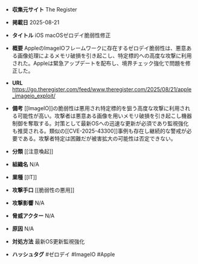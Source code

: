 - **収集元サイト**
The Register

- **掲載日**
2025-08-21

- **タイトル**
iOS macOSゼロデイ脆弱性修正

- **概要**
AppleのImageIOフレームワークに存在するゼロデイ脆弱性は、悪意ある画像処理によるメモリ破損を引き起こし、特定標的への高度な攻撃に利用された。Appleは緊急アップデートを配布し、境界チェック強化で問題を修正した。

- **URL**
https://go.theregister.com/feed/www.theregister.com/2025/08/21/apple_imageio_exploit/

- **備考**
[[ImageIO]]の脆弱性は悪用され特定標的を狙う高度な攻撃に利用される可能性が高い。攻撃者は悪意ある画像を用いメモリ破損を引き起こし機器制御を奪取する。対策として最新OSへの迅速な更新が必須であり監視強化も推奨される。類似の[[CVE-2025-43300]]事例も存在し継続的な警戒が必要である。攻撃者特定は困難だが被害拡大の可能性は否定できない。

- **分類**
[[注意喚起]]

- **組織名**
N/A

- **業種**
[[IT]]

- **攻撃手口**
[[脆弱性の悪用]]

- **攻撃影響**
N/A

- **脅威アクター**
N/A

- **原因**
N/A

- **対処方法**
最新OS更新監視強化

- **ハッシュタグ**
#ゼロデイ #ImageIO #Apple
